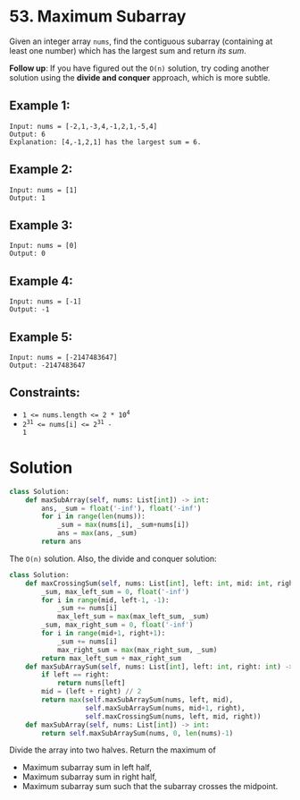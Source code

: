 # 53. Maximum Subarray

Given an integer array `nums`, find the contiguous subarray (containing at least one number) which has the largest sum and return *its sum*.

**Follow up**: If you have figured out the `O(n)` solution, try coding another solution using the **divide and conquer** approach, which is more subtle.

## Example 1:
```
Input: nums = [-2,1,-3,4,-1,2,1,-5,4]
Output: 6
Explanation: [4,-1,2,1] has the largest sum = 6.
```

## Example 2:
```
Input: nums = [1]
Output: 1
```

## Example 3:
```
Input: nums = [0]
Output: 0
```

## Example 4:
```
Input: nums = [-1]
Output: -1
```

## Example 5:
```
Input: nums = [-2147483647]
Output: -2147483647
```

## Constraints:
- <code>1 <= nums.length <= 2 * 10<sup>4</sup></code>
- <code>2<sup>31</sup> <= nums[i] <= 2<sup>31</sup> - 1</code>

# Solution
```python
class Solution:
    def maxSubArray(self, nums: List[int]) -> int:
        ans, _sum = float('-inf'), float('-inf')
        for i in range(len(nums)):
            _sum = max(nums[i], _sum+nums[i])
            ans = max(ans, _sum)
        return ans
```
The `O(n)` solution. Also, the divide and conquer solution:
```python
class Solution:
    def maxCrossingSum(self, nums: List[int], left: int, mid: int, right: int) -> int:
        _sum, max_left_sum = 0, float('-inf')
        for i in range(mid, left-1, -1):
            _sum += nums[i]
            max_left_sum = max(max_left_sum, _sum)
        _sum, max_right_sum = 0, float('-inf')
        for i in range(mid+1, right+1):
            _sum += nums[i]
            max_right_sum = max(max_right_sum, _sum)
        return max_left_sum + max_right_sum
    def maxSubArraySum(self, nums: List[int], left: int, right: int) -> int:
        if left == right:
            return nums[left]
        mid = (left + right) // 2
        return max(self.maxSubArraySum(nums, left, mid), 
                   self.maxSubArraySum(nums, mid+1, right), 
                   self.maxCrossingSum(nums, left, mid, right))
    def maxSubArray(self, nums: List[int]) -> int:
        return self.maxSubArraySum(nums, 0, len(nums)-1)
```
Divide the array into two halves. Return the maximum of
- Maximum subarray sum in left half,
- Maximum subarray sum in right half,
- Maximum subarray sum such that the subarray crosses the midpoint.

